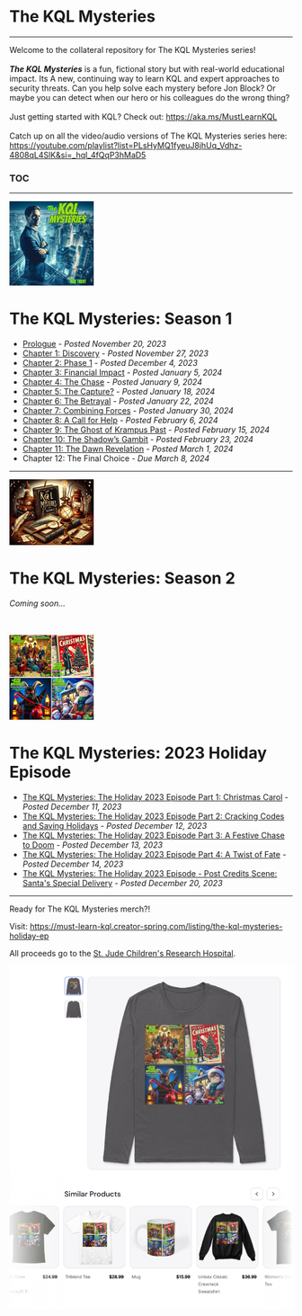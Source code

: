 # The KQL Mysteries 
---
Welcome to the collateral repository for The KQL Mysteries series!
<br><br>
<b><i>The KQL Mysteries</b></i> is a fun, fictional story but with real-world educational impact. Its A new, continuing way to learn KQL and expert approaches to security threats. Can you help solve each mystery before Jon Block? 
Or maybe you can detect when our hero or his colleagues do the wrong thing?
<br><br>
Just getting started with KQL? Check out: https://aka.ms/MustLearnKQL 
<br><br>
Catch up on all the video/audio versions of The KQL Mysteries series here: https://youtube.com/playlist?list=PLsHyMQ1fyeuJ8jhUq_Vdhz-4808qL4SlK&si=_hqI_4fQqP3hMaD5 
### TOC
---
![The KQL Mysteries](https://github.com/rod-trent/KQLMysteries/blob/main/Images/supersmall.png)
<br>
# The KQL Mysteries: Season 1
* <a href="https://rodtrent.substack.com/p/the-kql-mysteries-prologue" target="_blank">Prologue</a> - <i>Posted November 20, 2023</i><br>
* <a href="https://rodtrent.substack.com/p/the-kql-mysteries-chapter-1" target="_blank">Chapter 1: Discovery</a> - <i>Posted November 27, 2023</i><br>
* <a href="https://rodtrent.substack.com/p/the-kql-mysteries-chapter-2" target="_blank">Chapter 2: Phase 1</a> - <i>Posted December 4, 2023</i><br>
* <a href="https://rodtrent.substack.com/p/the-kql-mysteries-chapter-3" target="_blank">Chapter 3: Financial Impact</a> - <i>Posted January 5, 2024</i><br>
* <a href="https://rodtrent.substack.com/p/the-kql-mysteries-chapter-4" target="_blank">Chapter 4: The Chase</a> - <i>Posted January 9, 2024</i><br>
* <a href="https://rodtrent.substack.com/p/the-kql-mysteries-chapter-5" target="_blank">Chapter 5: The Capture?</a> - <i>Posted January 18, 2024</i><br>
* <a href="https://rodtrent.substack.com/p/the-kql-mysteries-chapter-6" target="_blank">Chapter 6: The Betrayal</a> - <i>Posted January 22, 2024</i><br>
* <a href="https://rodtrent.substack.com/p/the-kql-mysteries-chapter-7" target="_blank">Chapter 7: Combining Forces</a> - <i>Posted January 30, 2024</i><br>
* <a href="https://rodtrent.substack.com/p/the-kql-mysteries-chapter-8" target="_blank">Chapter 8: A Call for Help</a> - <i>Posted February 6, 2024</i><br>
* <a href="https://rodtrent.substack.com/p/the-kql-mysteries-chapter-9" target="_blank">Chapter 9: The Ghost of Krampus Past</a> - <i>Posted February 15, 2024</i><br>
* <a href="https://rodtrent.substack.com/p/the-kql-mysteries-chapter-10" target="_blank">Chapter 10: The Shadow’s Gambit</a> - <i>Posted February 23, 2024</i><br>
* <a href="https://rodtrent.substack.com/p/the-kql-mysteries-chapter-11" target="_blank">Chapter 11: The Dawn Revelation</a> - <i>Posted March 1, 2024</i><br>
* Chapter 12: The Final Choice</a> - <i>Due March 8, 2024</i><br>
---

![The KQL Mysteries](https://github.com/rod-trent/KQLMysteries/blob/main/Images/Season2small.jpeg)
<br>
# The KQL Mysteries: Season 2

*Coming soon...*

<br><br>
![The KQL Mysteries](https://github.com/rod-trent/KQLMysteries/blob/main/Images/AllHolidayMysteriesSmall.png)
# The KQL Mysteries: 2023 Holiday Episode
* <a href="https://rodtrent.substack.com/p/the-kql-mysteries-the-holiday-2023" target="_blank">The KQL Mysteries: The Holiday 2023 Episode Part 1: Christmas Carol</a> - <i>Posted December 11, 2023</i><br>
* <a href="https://rodtrent.substack.com/p/the-kql-mysteries-the-holiday-2023-704" target="_blank">The KQL Mysteries: The Holiday 2023 Episode Part 2: Cracking Codes and Saving Holidays</a> - <i>Posted December 12, 2023</i><br>
* <a href="https://rodtrent.substack.com/p/the-kql-mysteries-the-holiday-2023-1ac" target="_blank">The KQL Mysteries: The Holiday 2023 Episode Part 3: A Festive Chase to Doom</a> - <i>Posted December 13, 2023</i><br>
* <a href="https://rodtrent.substack.com/p/the-kql-mysteries-the-holiday-2023-f61" target="_blank">The KQL Mysteries: The Holiday 2023 Episode Part 4: A Twist of Fate</a> - <i>Posted December 14, 2023</i><br>
* <a href="https://rodtrent.substack.com/p/the-kql-mysteries-the-holiday-2023-e21" target="_blank">The KQL Mysteries: The Holiday 2023 Episode - Post Credits Scene: Santa's Special Delivery</a> - <i>Posted December 20, 2023</i><br>
---
Ready for The KQL Mysteries merch?!

Visit: https://must-learn-kql.creator-spring.com/listing/the-kql-mysteries-holiday-ep

All proceeds go to the <a href="https://www.stjude.org/">St. Jude Children's Research Hospital</a>.

![The KQL Mysteries Merch](https://github.com/rod-trent/KQLMysteries/blob/main/Images/kqlmysteriesmerch.png)












